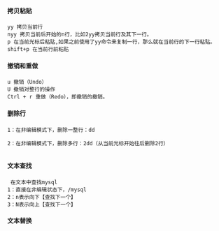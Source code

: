 #### 拷贝粘贴
``` 
yy 拷贝当前行
nyy 拷贝当前后开始的n行，比如2yy拷贝当前行及其下一行。
p 在当前光标后粘贴,如果之前使用了yy命令来复制一行，那么就在当前行的下一行粘贴。
shift+p 在当前行前粘贴
```
#### 撤销和重做
```
u 撤销（Undo）
U 撤销对整行的操作
Ctrl + r 重做（Redo），即撤销的撤销。
```

#### 删除行
```
1：在非编辑模式下，删除一整行：dd
 
2：在非编辑模式下，删除多行：2dd（从当前光标开始往后删除2行）
 
```
#### 文本查找
``` 
 在文本中查找mysql
1：直接在非编辑状态下，/mysql
2：n表示向下【查找下一个】
3：N表示向上【查找下一个】
```
#### 文本替换


